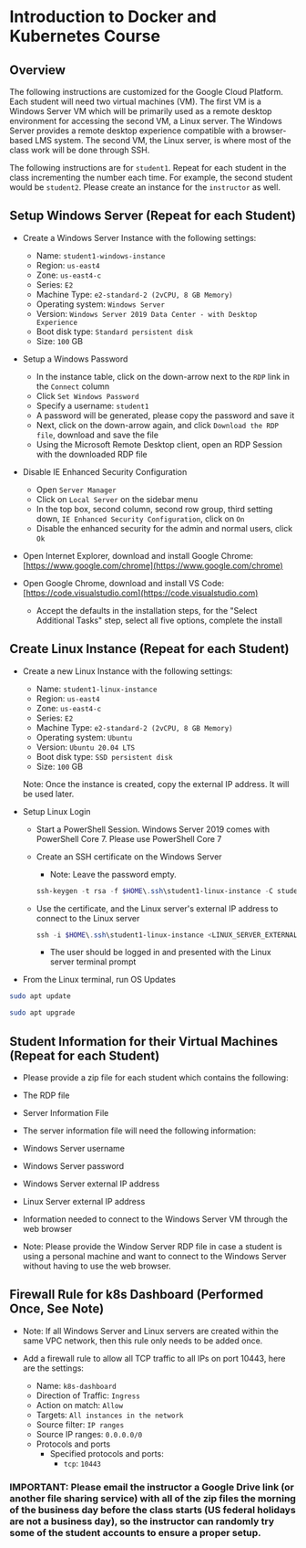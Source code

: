 # Introduction to Docker and Kubernetes Course

## Overview

The following instructions are customized for the Google Cloud Platform. Each student will need two virtual machines (VM). The first VM is a Windows Server VM which will be primarily used as a remote desktop environment for accessing the second VM, a Linux server. The Windows Server provides a remote desktop experience compatible with a browser-based LMS system. The second VM, the Linux server, is where most of the class work will be done through SSH.

The following instructions are for `student1`. Repeat for each student in the class incrementing the number each time. For example, the second student would be `student2`. Please create an instance for the `instructor` as well.

## Setup Windows Server (Repeat for each Student)

- Create a Windows Server Instance with the following settings:
  - Name: `student1-windows-instance`
  - Region: `us-east4`
  - Zone: `us-east4-c`
  - Series: `E2`
  - Machine Type: `e2-standard-2 (2vCPU, 8 GB Memory)`
  - Operating system: `Windows Server`
  - Version: `Windows Server 2019 Data Center - with Desktop Experience`
  - Boot disk type: `Standard persistent disk`
  - Size: `100` GB

- Setup a Windows Password
  - In the instance table, click on the down-arrow next to the `RDP` link in the `Connect` column
  - Click `Set Windows Password`
  - Specify a username: `student1`
  - A password will be generated, please copy the password and save it
  - Next, click on the down-arrow again, and click `Download the RDP file`, download and save the file
  - Using the Microsoft Remote Desktop client, open an RDP Session with the downloaded RDP file

- Disable IE Enhanced Security Configuration
  - Open `Server Manager`
  - Click on `Local Server` on the sidebar menu
  - In the top box, second column, second row group, third setting down, `IE Enhanced Security Configuration`, click on `On`
  - Disable the enhanced security for the admin and normal users, click `Ok`

- Open Internet Explorer, download and install Google Chrome: [https://www.google.com/chrome](https://www.google.com/chrome)

- Open Google Chrome, download and install VS Code: [https://code.visualstudio.com](https://code.visualstudio.com)
  - Accept the defaults in the installation steps, for the "Select Additional Tasks" step, select all five options, complete the install


## Create Linux Instance (Repeat for each Student)

- Create a new Linux Instance with the following settings:
  - Name: `student1-linux-instance`
  - Region: `us-east4`
  - Zone: `us-east4-c`
  - Series: `E2`
  - Machine Type: `e2-standard-2 (2vCPU, 8 GB Memory)`
  - Operating system: `Ubuntu`
  - Version: `Ubuntu 20.04 LTS`
  - Boot disk type: `SSD persistent disk`
  - Size: `100` GB

  Note: Once the instance is created, copy the external IP address. It will be used later.

- Setup Linux Login
  - Start a PowerShell Session. Windows Server 2019 comes with PowerShell Core 7. Please use PowerShell Core 7
  - Create an SSH certificate on the Windows Server

    - Note: Leave the password empty.

    ```powershell
    ssh-keygen -t rsa -f $HOME\.ssh\student1-linux-instance -C student1
    ```

  - Use the certificate, and the Linux server's external IP address to connect to the Linux server

    ```powershell
    ssh -i $HOME\.ssh\student1-linux-instance <LINUX_SERVER_EXTERNAL_IP_ADDRESS>
    ```

    - The user should be logged in and presented with the Linux server terminal prompt

- From the Linux terminal, run OS Updates

```bash
sudo apt update

sudo apt upgrade
```

## Student Information for their Virtual Machines (Repeat for each Student)

- Please provide a zip file for each student which contains the following:
 - The RDP file
 - Server Information File

- The server information file will need the following information:
 - Windows Server username
 - Windows Server password
 - Windows Server external IP address
 - Linux Server external IP address
 - Information needed to connect to the Windows Server VM through the web browser

- Note: Please provide the Window Server RDP file in case a student is using a personal machine and want to connect to the Windows Server without having to use the web browser.

## Firewall Rule for k8s Dashboard (Performed Once, See Note)

- Note: If all Windows Server and Linux servers are created within the same VPC network, then this rule only needs to be added once.

- Add a firewall rule to allow all TCP traffic to all IPs on port 10443, here are the settings:
  - Name: `k8s-dashboard`
  - Direction of Traffic: `Ingress`
  - Action on match: `Allow`
  - Targets: `All instances in the network`
  - Source filter: `IP ranges`
  - Source IP ranges: `0.0.0.0/0`
  - Protocols and ports
    - Specified protocols and ports:
      - `tcp`: `10443`

### IMPORTANT: Please email the instructor a Google Drive link (or another file sharing service) with all of the zip files the morning of the business day before the class starts (US federal holidays are not a business day), so the instructor can randomly try some of the student accounts to ensure a proper setup.